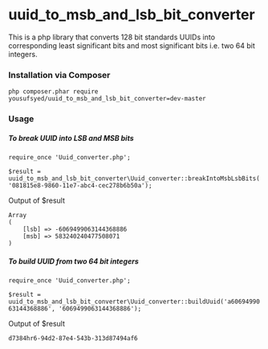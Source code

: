 # uuid_to_msb_and_lsb_bit_converter 
This is a php library that converts 128 bit standards UUIDs into corresponding least significant bits and most significant bits i.e. two 64 bit integers. 

### Installation via Composer
```php composer.phar require yousufsyed/uuid_to_msb_and_lsb_bit_converter=dev-master```

### Usage
##### To break UUID into LSB and MSB bits

```require_once 'Uuid_converter.php';``` 

```$result = uuid_to_msb_and_lsb_bit_converter\Uuid_converter::breakIntoMsbLsbBits('081815e8-9860-11e7-abc4-cec278b6b50a');```

Output of $result
```
Array
(
    [lsb] => -6069499063144368886
    [msb] => 583240240477508071
) 
````

##### To build UUID from two 64 bit integers
```require_once 'Uuid_converter.php';``` 

```$result = uuid_to_msb_and_lsb_bit_converter\Uuid_converter::buildUuid('a6069499063144368886', '6069499063144368886');```

Output of $result
```
d7384hr6-94d2-87e4-543b-313d87494af6
````


